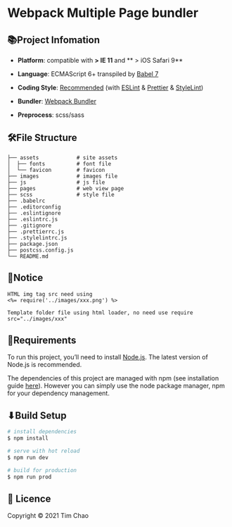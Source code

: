 # Webpack Multiple Page bundler

## 📚Project Infomation

- **Platform**: compatible with **> IE 11** and ** > iOS Safari 9**

- **Language**: ECMAScript 6+ transpiled by [Babel 7](https://babeljs.io/)

- **Coding Style**: [Recommended](https://standardjs.com) (with [ESLint](https://eslint.org/) & [Prettier](https://prettier.io/) & [StyleLint](https://stylelint.io/))

- **Bundler**: [Webpack Bundler](https://webpack.js.org/)

- **Preprocess**: scss/sass

## 🛠File Structure

```shell
├── assets            # site assets
│  ├── fonts          # font file
│  └── favicon        # favicon
├── images            # images file
├── js                # js file
├── pages             # web view page
├── scss              # style file
├── .babelrc
├── .editorconfig
├── .eslintignore
├── .eslintrc.js
├── .gitignore
├── .prettierrc.js
├── .stylelintrc.js
├── package.json
├── postcss.config.js
└── README.md
```

## 🛑Notice

```
HTML img tag src need using
<%= require('../images/xxx.png') %>

Template folder file using html loader, no need use require
src="../images/xxx"
```

## 🍛Requirements

To run this project, you’ll need to install [Node.js](https://nodejs.org/en/). The latest version of Node.js is recommended.

The dependencies of this project are managed with npm (see installation guide [here](https://www.npmjs.com/get-npm)). However you can simply use the node package manager, npm for your dependency management.

## ⬇Build Setup

```bash
# install dependencies
$ npm install

# serve with hot reload
$ npm run dev

# build for production
$ npm run prod

```

## 🎫 Licence

Copyright © 2021 Tim Chao
